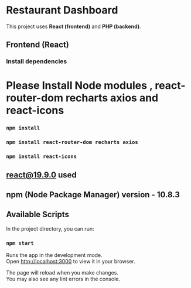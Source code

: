 # Restaurant Dashboard

This project uses **React (frontend)** and **PHP (backend)**.

## Frontend (React)

### Install dependencies

# Please Install Node modules , react-router-dom recharts axios and react-icons

### `npm install`

### `npm install react-router-dom recharts axios`

### `npm install react-icons`

## react@19.9.0 used

## npm (Node Package Manager) version - 10.8.3

## Available Scripts

In the project directory, you can run:

### `npm start`

Runs the app in the development mode.\
Open [http://localhost:3000](http://localhost:3000) to view it in your browser.

The page will reload when you make changes.\
You may also see any lint errors in the console.
